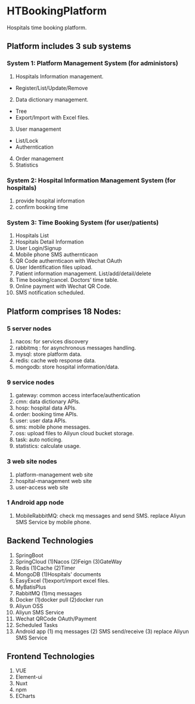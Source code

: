 # HTBookingPlatform
Hospitals time booking platform.



## Platform includes 3 sub systems
### System 1: Platform Management System (for administors)
  1. Hospitals Information management.
  * Register/List/Update/Remove
  2. Data dictionary management.
  * Tree
  * Export/Import with Excel files.
  3. User management
  * List/Lock
  * Autherntication
  4. Order management
  5. Statistics

### System 2: Hospital Information Management System (for hospitals)
1. provide hospital information
2. confirm booking time

### System 3: Time Booking System (for user/patients)
  1. Hospitals List
  2. Hospitals Detail Information
  3. User Login/Signup
  4. Mobile phone SMS authernticaon
  5. QR Code authernticaon with Wechat OAuth
  6. User Identification files upload.
  7. Patient information management. List/add/detail/delete
  8. Time booking/cancel. Doctors' time table.
  9. Online payment with Wechat QR Code.
  10. SMS notification scheduled.




## Platform comprises 18 Nodes:
### 5 server nodes
1. nacos: for services discovery
2. rabbitmq : for asynchronous messages handling.
3. mysql: store platform data.
4. redis: cache web response data.
5. mongodb: store hospital information/data.

### 9 service nodes
1. gateway: common access interface/authentication
2. cmn: data dictionary APIs.
3. hosp: hospital data APIs.
4. order: booking time APIs.
5. user: user data APIs.
6. sms: mobile phone messages.
7. oss: upload files to Aliyun cloud bucket storage.
8. task: auto noticing.
9. statistics: calculate usage.

### 3 web site nodes
1. platform-management web site 
2. hospital-management web site
3. user-access web site

### 1 Android app node
1. MobileRabbitMQ: check mq messages and send SMS. replace Aliyun SMS Service by mobile phone.





## Backend Technologies
1. SpringBoot
2. SpringCloud
(1)Nacos
(2)Feign
(3)GateWay
3. Redis
(1)Cache
(2)Timer
4. MongoDB
(1)Hospitals' documents
5. EasyExcel
(1)export/import excel files.
6. MyBatisPlus
7. RabbitMQ
(1)mq messages
8. Docker
(1)docker pull 
(2)docker run
9. Aliyun OSS
10. Aliyun SMS Service
11. Wechat QRCode OAuth/Payment
12. Scheduled Tasks
13. Android app
(1) mq messages
(2) SMS send/receive
(3) replace Aliyun SMS Service

## Frontend Technologies
1. VUE
2. Element-ui
3. Nuxt
4. npm
5. ECharts



